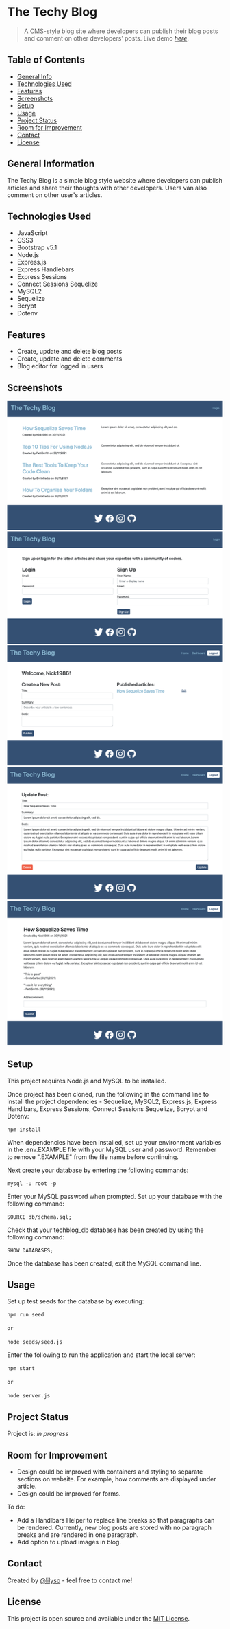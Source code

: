# The Techy Blog
>A CMS-style blog site where developers can publish their blog posts and comment on other developers’ posts.
> Live demo [_here_](https://ancient-headland-48213.herokuapp.com/).

## Table of Contents

- [General Info](#general-information)
- [Technologies Used](#technologies-used)
- [Features](#features)
- [Screenshots](#screenshots)
- [Setup](#setup)
- [Usage](#usage)
- [Project Status](#project-status)
- [Room for Improvement](#room-for-improvement)
- [Contact](#contact)
- [License](#license)

## General Information

The Techy Blog is a simple blog style website where developers can publish articles and share their thoughts with other developers. Users van also comment on other user's articles. 

## Technologies Used

- JavaScript
- CSS3
- Bootstrap v5.1
- Node.js
- Express.js
- Express Handlebars
- Express Sessions
- Connect Sessions Sequelize 
- MySQL2
- Sequelize
- Bcrypt
- Dotenv

## Features

- Create, update and delete blog posts
- Create, update and delete comments
- Blog editor for logged in users

## Screenshots

![Techy Blog Homepage](public/images/techy-blog-homepage.png)
![Techy Blog Login](public/images/techy-blog-login.png)
![Techy Blog Dashboard](public/images/techy-blog-dashboard.png)
![Techy Blog Update Article](public/images/techy-blog-updatearticle.png)
![Techy Blog Article](public/images/techy-blog-article.png)

## Setup

This project requires Node.js and MySQL to be installed.

Once project has been cloned, run the following in the command line to install the project dependencies - Sequelize, MySQL2, Express.js, Express Handlbars, Express Sessions, Connect Sessions Sequelize, Bcrypt and Dotenv:

```
npm install
```

When dependencies have been installed, set up your environment variables in the .env.EXAMPLE file with your MySQL user and password. Remember to remove ".EXAMPLE" from the file name before continuing.

Next create your database by entering the following commands:

```
mysql -u root -p
```

Enter your MySQL password when prompted. Set up your database with the following command:

```
SOURCE db/schema.sql;
```

Check that your techblog_db database has been created by using the following command:

```
SHOW DATABASES;
```

Once the database has been created, exit the MySQL command line.

## Usage

Set up test seeds for the database by executing:

```
npm run seed

or

node seeds/seed.js
```

Enter the following to run the application and start the local server:

```
npm start

or

node server.js
```

## Project Status

Project is: _in progress_ 

## Room for Improvement

- Design could be improved with containers and styling to separate sections on website. For example, how comments are displayed under article.
- Design could be improved for forms.

To do:

- Add a Handlbars Helper to replace line breaks so that paragraphs can be rendered. Currently, new blog posts are stored with no paragraph breaks and are rendered in one paragraph.
- Add option to upload images in blog. 

## Contact

Created by [@lilyso](https://github.com/lilyso) - feel free to contact me!


## License
This project is open source and available under the [MIT License](LICENSE).

